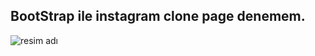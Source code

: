 ## BootStrap ile instagram clone page denemem.

![resim adı](https://i.hizliresim.com/6tjjm3x.png)	
